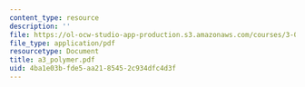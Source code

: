 ```yaml
---
content_type: resource
description: ''
file: https://ol-ocw-studio-app-production.s3.amazonaws.com/courses/3-014-materials-laboratory-fall-2006/4ba1e03bfde5aa2185452c934dfc4d3f_a3_polymer.pdf
file_type: application/pdf
resourcetype: Document
title: a3_polymer.pdf
uid: 4ba1e03b-fde5-aa21-8545-2c934dfc4d3f
---
```

